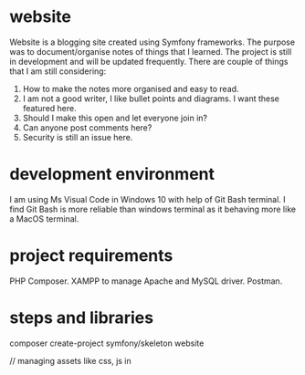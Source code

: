 # website
Website is a blogging site created using Symfony frameworks.
The purpose was to document/organise notes of things that I learned.
The project is still in development and will be updated frequently.
There are couple of things that I am still considering:
1. How to make the notes more organised and easy to read.
2. I am not a good writer, I like bullet points and diagrams. I want these featured here.
3. Should I make this open and let everyone join in?
4. Can anyone post comments here?
5. Security is still an issue here.

# development environment
I am using Ms Visual Code in Windows 10 with help of Git Bash terminal.
I find Git Bash is more reliable than windows terminal as it behaving more like a MacOS terminal.

# project requirements
PHP Composer.
XAMPP to manage Apache and MySQL driver.
Postman.

# steps and libraries
composer create-project symfony/skeleton website

// managing assets like css, js in <script> <style>
composer require symfony/asset

// route management
composer require annotations
// js routing
composer require friendsofsymfony/jsrouting-bundle'
php bin/console assets:install --symlink public'

Symfony annotations route
@Route("/page/{value}",                     => http url
        default={"value"="something"},      => give  a default value to route var
        requirement={"value"="alt1|alt2"}   => limits value to alt1 / alt2
        name={"_page_name"}                 => name that can be called using path() / 
                                                return $this->redirect($this->generateUrl('_page_name', array(
                                                    'param1' => 'value1',
                                                    ...
                                                    )));
                                            => in JavaScript with help from fosjsrouting library
                                                window.location.href = Routing.generate('_page_name', {
                                                    'param1': 'value1',
                                                    ...
                                                    });
        options={"expose":true}             => expose this route, so ajax can access it
)

// twig template + form library
composer require twig
composer require form

// Doctrin ORM
composer require doctrine maker
// automatically give you
composer require symfony/maker-bundle --dev
composer require symfony/orm-pack
// setup a database
edit database username, password, specification(location, type of database used) in .env file
// this command will connect to database and create a new database for us
php bin/console doctrine:database:create
// will prompt us to create an Entity class and it's list of column and create a table in database that reflects it
php bin/console make:entity Blog
// run these command after updating entity class
// these command will track all and made the changes to database
php bin/console doctrine:migrations:diff
php bin/console doctrine:migrations:migrate
// we can do query from terminal
php bin/console doctrine:query:sql 'SELECT * FROM blog'

// authentication library
composer require security
php bin/console make:auth
php bin/console make:user

// Creating fixtures
// this is a sanity check tools that help us checks things
composer require --dev doctrine/doctrine-fixtures-bundle
php bin/console make:fix
// run a Fixture
php bin/console doctrine:fixtures:load
// helper bundles
composer require sensio/generator-bundle

// since symfony 4
// dump() with proper styling
composer require symfony/debug-bundle
